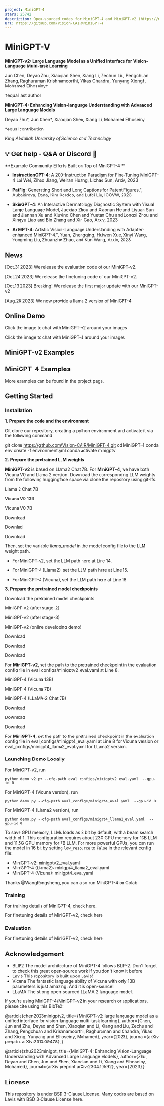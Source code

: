 ```yaml
---
project: MiniGPT-4
stars: 25742
description: Open-sourced codes for MiniGPT-4 and MiniGPT-v2 (https://minigpt-4.github.io, https://minigpt-v2.github.io/)
url: https://github.com/Vision-CAIR/MiniGPT-4
---
```


MiniGPT-V
=========

**MiniGPT-v2: Large Language Model as a Unified Interface for Vision-Language Multi-task Learning**

Jun Chen, Deyao Zhu, Xiaoqian Shen, Xiang Li, Zechun Liu, Pengchuan Zhang, Raghuraman Krishnamoorthi, Vikas Chandra, Yunyang Xiong☨, Mohamed Elhoseiny☨

☨equal last author

**MiniGPT-4: Enhancing Vision-language Understanding with Advanced Large Language Models**

Deyao Zhu\*, Jun Chen\*, Xiaoqian Shen, Xiang Li, Mohamed Elhoseiny

\*equal contribution

_King Abdullah University of Science and Technology_

💡 Get help - Q&A or Discord 💬
-------------------------------

\*\*Example Community Efforts Built on Top of MiniGPT-4 \*\*

-   **InstructionGPT-4**: A 200-Instruction Paradigm for Fine-Tuning MiniGPT-4 Lai Wei, Zihao Jiang, Weiran Huang, Lichao Sun, Arxiv, 2023
    
-   **PatFig**: Generating Short and Long Captions for Patent Figures.", Aubakirova, Dana, Kim Gerdes, and Lufei Liu, ICCVW, 2023
    
-   **SkinGPT-4**: An Interactive Dermatology Diagnostic System with Visual Large Language Model, Juexiao Zhou and Xiaonan He and Liyuan Sun and Jiannan Xu and Xiuying Chen and Yuetan Chu and Longxi Zhou and Xingyu Liao and Bin Zhang and Xin Gao, Arxiv, 2023
    
-   **ArtGPT-4**: Artistic Vision-Language Understanding with Adapter-enhanced MiniGPT-4.", Yuan, Zhengqing, Huiwen Xue, Xinyi Wang, Yongming Liu, Zhuanzhe Zhao, and Kun Wang, Arxiv, 2023
    

News
----

\[Oct.31 2023\] We release the evaluation code of our MiniGPT-v2.

\[Oct.24 2023\] We release the finetuning code of our MiniGPT-v2.

\[Oct.13 2023\] Breaking! We release the first major update with our MiniGPT-v2

\[Aug.28 2023\] We now provide a llama 2 version of MiniGPT-4

Online Demo
-----------

Click the image to chat with MiniGPT-v2 around your images

Click the image to chat with MiniGPT-4 around your images

MiniGPT-v2 Examples
-------------------

MiniGPT-4 Examples
------------------

More examples can be found in the project page.

Getting Started
---------------

### Installation

**1\. Prepare the code and the environment**

Git clone our repository, creating a python environment and activate it via the following command

git clone https://github.com/Vision-CAIR/MiniGPT-4.git
cd MiniGPT-4
conda env create -f environment.yml
conda activate minigptv

**2\. Prepare the pretrained LLM weights**

**MiniGPT-v2** is based on Llama2 Chat 7B. For **MiniGPT-4**, we have both Vicuna V0 and Llama 2 version. Download the corresponding LLM weights from the following huggingface space via clone the repository using git-lfs.

Llama 2 Chat 7B

Vicuna V0 13B

Vicuna V0 7B

Download

Downlad

Download

Then, set the variable _llama\_model_ in the model config file to the LLM weight path.

-   For MiniGPT-v2, set the LLM path here at Line 14.
    
-   For MiniGPT-4 (Llama2), set the LLM path here at Line 15.
    
-   For MiniGPT-4 (Vicuna), set the LLM path here at Line 18
    

**3\. Prepare the pretrained model checkpoints**

Download the pretrained model checkpoints

MiniGPT-v2 (after stage-2)

MiniGPT-v2 (after stage-3)

MiniGPT-v2 (online developing demo)

Download

Download

Download

For **MiniGPT-v2**, set the path to the pretrained checkpoint in the evaluation config file in eval\_configs/minigptv2\_eval.yaml at Line 8.

MiniGPT-4 (Vicuna 13B)

MiniGPT-4 (Vicuna 7B)

MiniGPT-4 (LLaMA-2 Chat 7B)

Download

Download

Download

For **MiniGPT-4**, set the path to the pretrained checkpoint in the evaluation config file in eval\_configs/minigpt4\_eval.yaml at Line 8 for Vicuna version or eval\_configs/minigpt4\_llama2\_eval.yaml for LLama2 version.

### Launching Demo Locally

For MiniGPT-v2, run

```
python demo_v2.py --cfg-path eval_configs/minigptv2_eval.yaml  --gpu-id 0
```

For MiniGPT-4 (Vicuna version), run

```
python demo.py --cfg-path eval_configs/minigpt4_eval.yaml  --gpu-id 0
```

For MiniGPT-4 (Llama2 version), run

```
python demo.py --cfg-path eval_configs/minigpt4_llama2_eval.yaml  --gpu-id 0
```

To save GPU memory, LLMs loads as 8 bit by default, with a beam search width of 1. This configuration requires about 23G GPU memory for 13B LLM and 11.5G GPU memory for 7B LLM. For more powerful GPUs, you can run the model in 16 bit by setting `low_resource` to `False` in the relevant config file:

-   MiniGPT-v2: minigptv2\_eval.yaml
-   MiniGPT-4 (Llama2): minigpt4\_llama2\_eval.yaml
-   MiniGPT-4 (Vicuna): minigpt4\_eval.yaml

Thanks @WangRongsheng, you can also run MiniGPT-4 on Colab

### Training

For training details of MiniGPT-4, check here.

For finetuning details of MiniGPT-v2, check here

### Evaluation

For finetuning details of MiniGPT-v2, check here

Acknowledgement
---------------

-   BLIP2 The model architecture of MiniGPT-4 follows BLIP-2. Don't forget to check this great open-source work if you don't know it before!
-   Lavis This repository is built upon Lavis!
-   Vicuna The fantastic language ability of Vicuna with only 13B parameters is just amazing. And it is open-source!
-   LLaMA The strong open-sourced LLaMA 2 language model.

If you're using MiniGPT-4/MiniGPT-v2 in your research or applications, please cite using this BibTeX:

@article{chen2023minigptv2,
      title\={MiniGPT-v2: large language model as a unified interface for vision-language multi-task learning}, 
      author\={Chen, Jun and Zhu, Deyao and Shen, Xiaoqian and Li, Xiang and Liu, Zechu and Zhang, Pengchuan and Krishnamoorthi, Raghuraman and Chandra, Vikas and Xiong, Yunyang and Elhoseiny, Mohamed},
      year\={2023},
      journal\={arXiv preprint arXiv:2310.09478},
}

@article{zhu2023minigpt,
  title\={MiniGPT-4: Enhancing Vision-Language Understanding with Advanced Large Language Models},
  author\={Zhu, Deyao and Chen, Jun and Shen, Xiaoqian and Li, Xiang and Elhoseiny, Mohamed},
  journal\={arXiv preprint arXiv:2304.10592},
  year\={2023}
}

License
-------

This repository is under BSD 3-Clause License. Many codes are based on Lavis with BSD 3-Clause License here.
